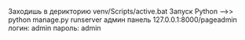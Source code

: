 Заходишь в дерикторию venv/Scripts/active.bat
Запуск Python -->> python manage.py runserver
админ панель 127.0.0.1:8000/pageadmin      логин: admin   пароль: admin